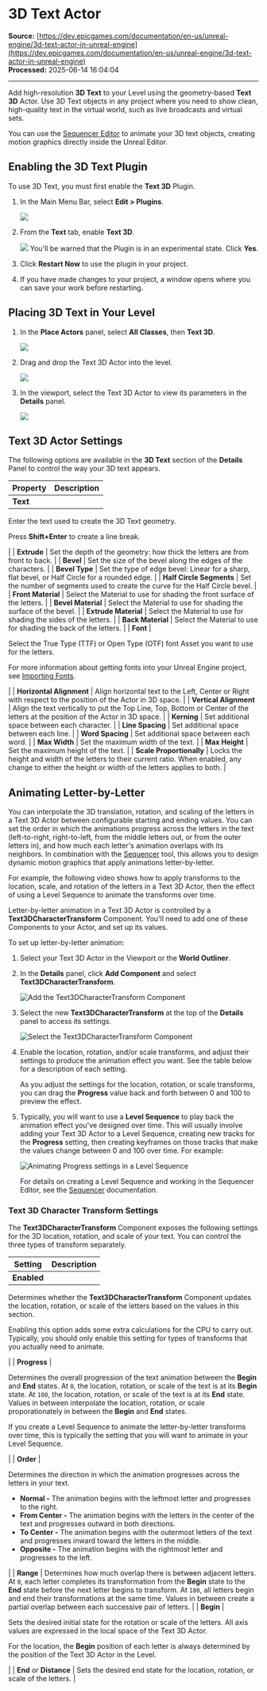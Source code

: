 # 3D Text Actor

**Source:** [https://dev.epicgames.com/documentation/en-us/unreal-engine/3d-text-actor-in-unreal-engine](https://dev.epicgames.com/documentation/en-us/unreal-engine/3d-text-actor-in-unreal-engine)  
**Processed:** 2025-06-14 16:04:04

---

Add high-resolution **3D Text** to your Level using the geometry-based **Text 3D** Actor. Use 3D Text objects in any project where you need to show clean, high-quality text in the virtual world, such as live broadcasts and virtual sets.

You can use the [Sequencer Editor](/documentation/en-us/unreal-engine/how-to-make-movies-in-unreal-engine) to animate your 3D text objects, creating motion graphics directly inside the Unreal Editor.

## Enabling the 3D Text Plugin

To use 3D Text, you must first enable the **Text 3D** Plugin.

1.  In the Main Menu Bar, select **Edit > Plugins**.
    
    ![](https://d1iv7db44yhgxn.cloudfront.net/documentation/images/a55ba363-53e2-4673-8d01-6b92e31a2eda/3dtext_editplugins.png)
2.  From the **Text** tab, enable **Text 3D**.
    
    ![](https://d1iv7db44yhgxn.cloudfront.net/documentation/images/affcc581-d952-41e2-9646-2cf4edc9d200/3dtext_plugin.png) You'll be warned that the Plugin is in an experimental state. Click **Yes**.
    
3.  Click **Restart Now** to use the plugin in your project.
4.  If you have made changes to your project, a window opens where you can save your work before restarting.

## Placing 3D Text in Your Level

1.  In the **Place Actors** panel, select **All Classes**, then **Text 3D**.
    
    ![](https://d1iv7db44yhgxn.cloudfront.net/documentation/images/1267d3a6-c859-4a6c-ab16-8b03f50b8fa9/3dtext_modespanel.png)
2.  Drag and drop the Text 3D Actor into the level.
    
    ![](https://d1iv7db44yhgxn.cloudfront.net/documentation/images/71e20332-283d-44b4-9b8a-e65c5ec22459/3dtext_actor.png)
3.  In the viewport, select the Text 3D Actor to view its parameters in the **Details** panel.
    
    ![](https://d1iv7db44yhgxn.cloudfront.net/documentation/images/82f4772b-1378-4573-a03c-a71810082920/3dtext_details.png)

## Text 3D Actor Settings

The following options are available in the **3D Text** section of the **Details** Panel to control the way your 3D text appears.

| Property | Description |
| --- | --- |
| **Text** | 
Enter the text used to create the 3D Text geometry.

Press **Shift+Enter** to create a line break.



 |
| **Extrude** | Set the depth of the geometry: how thick the letters are from front to back. |
| **Bevel** | Set the size of the bevel along the edges of the characters. |
| **Bevel Type** | Set the type of edge bevel: Linear for a sharp, flat bevel, or Half Circle for a rounded edge. |
| **Half Circle Segments** | Set the number of segments used to create the curve for the Half Circle bevel. |
| **Front Material** | Select the Material to use for shading the front surface of the letters. |
| **Bevel Material** | Select the Material to use for shading the surface of the bevel. |
| **Extrude Material** | Select the Material to use for shading the sides of the letters. |
| **Back Material** | Select the Material to use for shading the back of the letters. |
| **Font** | 

Select the True Type (TTF) or Open Type (OTF) font Asset you want to use for the letters.

For more information about getting fonts into your Unreal Engine project, see [Importing Fonts](/documentation/en-us/unreal-engine/importing-fonts-in-unreal-engine).



 |
| **Horizontal Alignment** | Align horizontal text to the Left, Center or Right with respect to the position of the Actor in 3D space. |
| **Vertical Alignment** | Align the text vertically to put the Top Line, Top, Bottom or Center of the letters at the position of the Actor in 3D space. |
| **Kerning** | Set additional space between each character. |
| **Line Spacing** | Set additional space between each line. |
| **Word Spacing** | Set additional space between each word. |
| **Max Width** | Set the maximum width of the text. |
| **Max Height** | Set the maximum height of the text. |
| **Scale Proportionally** | Locks the height and width of the letters to their current ratio. When enabled, any change to either the height or width of the letters applies to both. |

## Animating Letter-by-Letter

You can interpolate the 3D translation, rotation, and scaling of the letters in a Text 3D Actor between configurable starting and ending values. You can set the order in which the animations progress across the letters in the text (left-to-right, right-to-left, from the middle letters out, or from the outer letters in), and how much each letter's animation overlaps with its neighbors. In combination with the [Sequencer](/documentation/en-us/unreal-engine/real-time-compositing-with-sequencer-in-unreal-engine) tool, this allows you to design dynamic motion graphics that apply animations letter-by-letter.

For example, the following video shows how to apply transforms to the location, scale, and rotation of the letters in a Text 3D Actor, then the effect of using a Level Sequence to animate the transforms over time.

Letter-by-letter animation in a Text 3D Actor is controlled by a **Text3DCharacterTransform** Component. You'll need to add one of these Components to your Actor, and set up its values.

To set up letter-by-letter animation:

1.  Select your Text 3D Actor in the Viewport or the **World Outliner**.
    
2.  In the **Details** panel, click **Add Component** and select **Text3DCharacterTransform**.
    
    ![Add the Text3DCharacterTransform Component](https://d1iv7db44yhgxn.cloudfront.net/documentation/images/b5f9d289-8812-4081-82a2-099170ea13e6/text3d-add-transform-component.png "Add the Text3DCharacterTransform Component")
3.  Select the new **Text3DCharacterTransform** at the top of the **Details** panel to access its settings.
    
    ![Select the Text3DCharacterTransform Component](https://d1iv7db44yhgxn.cloudfront.net/documentation/images/9d9e45ff-3c5b-40bd-8e06-7493c7c2b615/text3d-select-component.png "Select the Text3DCharacterTransform Component")
4.  Enable the location, rotation, and/or scale transforms, and adjust their settings to produce the animation effect you want. See the table below for a description of each setting.
    
    As you adjust the settings for the location, rotation, or scale transforms, you can drag the **Progress** value back and forth between 0 and 100 to preview the effect.
    
5.  Typically, you will want to use a **Level Sequence** to play back the animation effect you've designed over time. This will usually involve adding your Text 3D Actor to a Level Sequence, creating new tracks for the **Progress** setting, then creating keyframes on those tracks that make the values change between 0 and 100 over time. For example:
    
    ![Animating Progress settings in a Level Sequence](https://d1iv7db44yhgxn.cloudfront.net/documentation/images/3750ca3c-c094-414d-a6f6-45431d9d5446/text3d-sequence.png "Animating Progress settings in a Level Sequence")
    
    For details on creating a Level Sequence and working in the Sequencer Editor, see the [Sequencer](/documentation/en-us/unreal-engine/real-time-compositing-with-sequencer-in-unreal-engine) documentation.
    

### Text 3D Character Transform Settings

The **Text3DCharacterTransform** Component exposes the following settings for the 3D location, rotation, and scale of your text. You can control the three types of transform separately.

| Setting | Description |
| --- | --- |
| **Enabled** | 
Determines whether the **Text3DCharacterTransform** Component updates the location, rotation, or scale of the letters based on the values in this section.

Enabling this option adds some extra calculations for the CPU to carry out. Typically, you should only enable this setting for types of transforms that you actually need to animate.



 |
| **Progress** | 

Determines the overall progression of the text animation between the **Begin** and **End** states. At `0`, the location, rotation, or scale of the text is at its **Begin** state. At `100`, the location, rotation, or scale of the text is at its **End** state. Values in between interpolate the location, rotation, or scale proporationately in between the **Begin** and **End** states.

If you create a Level Sequence to animate the letter-by-letter transforms over time, this is typically the setting that you will want to animate in your Level Sequence.



 |
| **Order** | 

Determines the direction in which the animation progresses across the letters in your text.

-   **Normal -** The animation begins with the leftmost letter and progresses to the right.
-   **From Center -** The animation begins with the letters in the center of the text and progresses outward in both directions.
-   **To Center -** The animation begins with the outermost letters of the text and progresses inward toward the letters in the middle.
-   **Opposite -** The animation begins with the rightmost letter and progresses to the left.



 |
| **Range** | Determines how much overlap there is between adjacent letters. At `0`, each letter completes its transformation from the **Begin** state to the **End** state before the next letter begins to transform. At `100`, all letters begin and end their transformations at the same time. Values in between create a partial overlap between each successive pair of letters. |
| **Begin** | 

Sets the desired initial state for the rotation or scale of the letters. All axis values are expressed in the local space of the Text 3D Actor.

For the location, the **Begin** position of each letter is always determined by the position of the Text 3D Actor in the Level.



 |
| **End** or **Distance** | Sets the desired end state for the location, rotation, or scale of the letters. |
